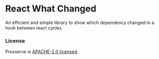 # React What Changed

An efficient and simple library to show which dependency changed in a hook between react cycles.

### License
Proxserve is [APACHE-2.0 licensed](https://www.apache.org/licenses/LICENSE-2.0).